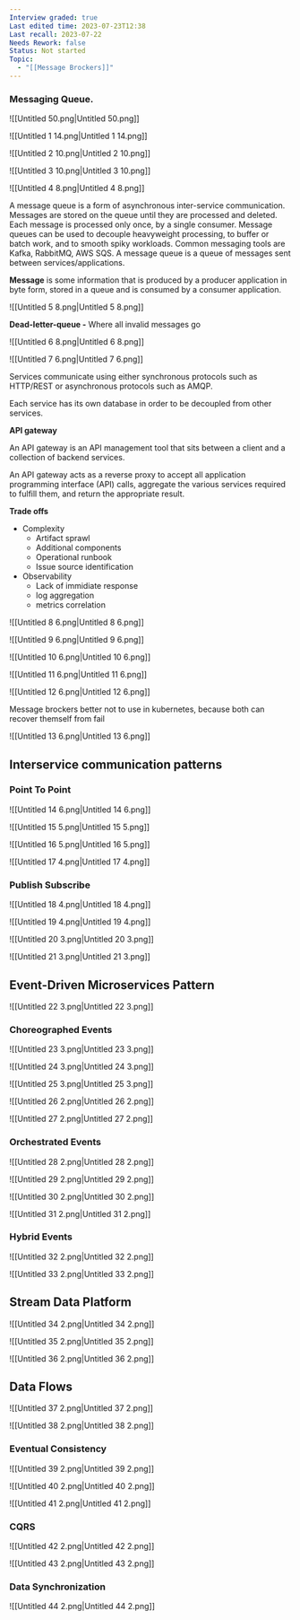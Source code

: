```yaml
---
Interview graded: true
Last edited time: 2023-07-23T12:38
Last recall: 2023-07-22
Needs Rework: false
Status: Not started
Topic:
  - "[[Message Brockers]]"
---
```

### **Messaging Queue.**

![[Untitled 50.png|Untitled 50.png]]

![[Untitled 1 14.png|Untitled 1 14.png]]

  

![[Untitled 2 10.png|Untitled 2 10.png]]

![[Untitled 3 10.png|Untitled 3 10.png]]

![[Untitled 4 8.png|Untitled 4 8.png]]

A message queue is a form of asynchronous inter-service communication. Messages are stored on the queue until they are processed and deleted. Each message is processed only once, by a single consumer. Message queues can be used to decouple heavyweight processing, to buffer or batch work, and to smooth spiky workloads. Common messaging tools are Kafka, RabbitMQ, AWS SQS. A message queue is a queue of messages sent between services/applications.

  

**Message** is some information that is produced by a producer application in byte form, stored in a queue and is consumed by a consumer application.

![[Untitled 5 8.png|Untitled 5 8.png]]

  

**Dead-letter-queue -** Where all invalid messages go

![[Untitled 6 8.png|Untitled 6 8.png]]

![[Untitled 7 6.png|Untitled 7 6.png]]

  

Services communicate using either synchronous protocols such as HTTP/REST or asynchronous protocols such as AMQP.

Each service has its own database in order to be decoupled from other services.

**API gateway**

An API gateway is an API management tool that sits between a client and a collection of backend services.

An API gateway acts as a reverse proxy to accept all application programming interface (API) calls, aggregate the various services required to fulfill them, and return the appropriate result.

**Trade offs**

- Complexity
    - Artifact sprawl
    - Additional components
    - Operational runbook
    - Issue source identification
- Observability
    - Lack of immidiate response
    - log aggregation
    - metrics correlation

![[Untitled 8 6.png|Untitled 8 6.png]]

![[Untitled 9 6.png|Untitled 9 6.png]]

![[Untitled 10 6.png|Untitled 10 6.png]]

![[Untitled 11 6.png|Untitled 11 6.png]]

![[Untitled 12 6.png|Untitled 12 6.png]]

Message brockers better not to use in kubernetes, because both can recover themself from fail

![[Untitled 13 6.png|Untitled 13 6.png]]

  

## Interservice communication patterns

### Point To Point

![[Untitled 14 6.png|Untitled 14 6.png]]

  

![[Untitled 15 5.png|Untitled 15 5.png]]

![[Untitled 16 5.png|Untitled 16 5.png]]

![[Untitled 17 4.png|Untitled 17 4.png]]

### Publish Subscribe

![[Untitled 18 4.png|Untitled 18 4.png]]

![[Untitled 19 4.png|Untitled 19 4.png]]

![[Untitled 20 3.png|Untitled 20 3.png]]

![[Untitled 21 3.png|Untitled 21 3.png]]

  

## Event-Driven Microservices Pattern

![[Untitled 22 3.png|Untitled 22 3.png]]

### Choreographed Events

![[Untitled 23 3.png|Untitled 23 3.png]]

![[Untitled 24 3.png|Untitled 24 3.png]]

![[Untitled 25 3.png|Untitled 25 3.png]]

![[Untitled 26 2.png|Untitled 26 2.png]]

![[Untitled 27 2.png|Untitled 27 2.png]]

### Orchestrated Events

![[Untitled 28 2.png|Untitled 28 2.png]]

![[Untitled 29 2.png|Untitled 29 2.png]]

![[Untitled 30 2.png|Untitled 30 2.png]]

![[Untitled 31 2.png|Untitled 31 2.png]]

### Hybrid Events

![[Untitled 32 2.png|Untitled 32 2.png]]

![[Untitled 33 2.png|Untitled 33 2.png]]

## Stream Data Platform

![[Untitled 34 2.png|Untitled 34 2.png]]

![[Untitled 35 2.png|Untitled 35 2.png]]

![[Untitled 36 2.png|Untitled 36 2.png]]

  

## Data Flows

![[Untitled 37 2.png|Untitled 37 2.png]]

![[Untitled 38 2.png|Untitled 38 2.png]]

### Eventual Consistency

![[Untitled 39 2.png|Untitled 39 2.png]]

![[Untitled 40 2.png|Untitled 40 2.png]]

![[Untitled 41 2.png|Untitled 41 2.png]]

### CQRS

![[Untitled 42 2.png|Untitled 42 2.png]]

![[Untitled 43 2.png|Untitled 43 2.png]]

### Data Synchronization

![[Untitled 44 2.png|Untitled 44 2.png]]